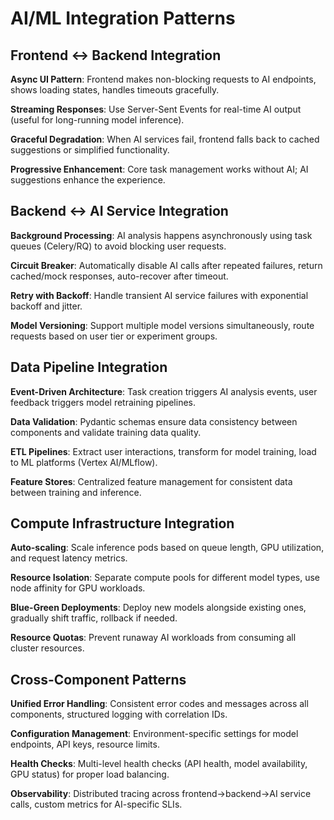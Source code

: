 # AI/ML Integration Patterns

## Frontend ↔ Backend Integration

**Async UI Pattern**: Frontend makes non-blocking requests to AI endpoints, shows loading states, handles timeouts gracefully.

**Streaming Responses**: Use Server-Sent Events for real-time AI output (useful for long-running model inference).

**Graceful Degradation**: When AI services fail, frontend falls back to cached suggestions or simplified functionality.

**Progressive Enhancement**: Core task management works without AI; AI suggestions enhance the experience.

## Backend ↔ AI Service Integration

**Background Processing**: AI analysis happens asynchronously using task queues (Celery/RQ) to avoid blocking user requests.

**Circuit Breaker**: Automatically disable AI calls after repeated failures, return cached/mock responses, auto-recover after timeout.

**Retry with Backoff**: Handle transient AI service failures with exponential backoff and jitter.

**Model Versioning**: Support multiple model versions simultaneously, route requests based on user tier or experiment groups.

## Data Pipeline Integration

**Event-Driven Architecture**: Task creation triggers AI analysis events, user feedback triggers model retraining pipelines.

**Data Validation**: Pydantic schemas ensure data consistency between components and validate training data quality.

**ETL Pipelines**: Extract user interactions, transform for model training, load to ML platforms (Vertex AI/MLflow).

**Feature Stores**: Centralized feature management for consistent data between training and inference.

## Compute Infrastructure Integration

**Auto-scaling**: Scale inference pods based on queue length, GPU utilization, and request latency metrics.

**Resource Isolation**: Separate compute pools for different model types, use node affinity for GPU workloads.

**Blue-Green Deployments**: Deploy new models alongside existing ones, gradually shift traffic, rollback if needed.

**Resource Quotas**: Prevent runaway AI workloads from consuming all cluster resources.

## Cross-Component Patterns

**Unified Error Handling**: Consistent error codes and messages across all components, structured logging with correlation IDs.

**Configuration Management**: Environment-specific settings for model endpoints, API keys, resource limits.

**Health Checks**: Multi-level health checks (API health, model availability, GPU status) for proper load balancing.

**Observability**: Distributed tracing across frontend→backend→AI service calls, custom metrics for AI-specific SLIs.